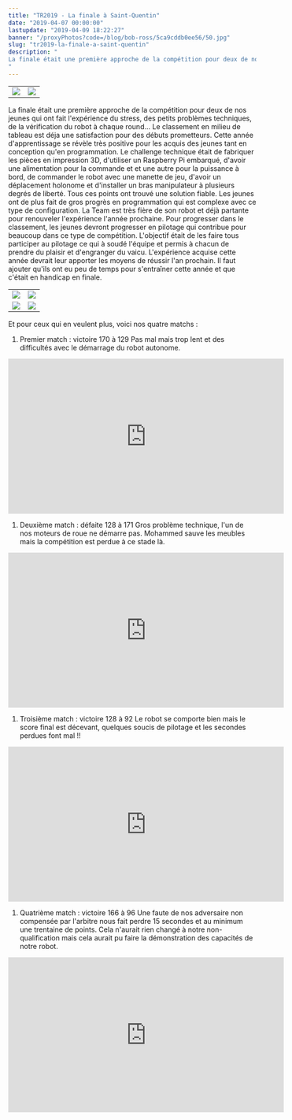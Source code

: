 ```yaml
---
title: "TR2019 - La finale à Saint-Quentin"
date: "2019-04-07 00:00:00"
lastupdate: "2019-04-09 18:22:27"
banner: "/proxyPhotos?code=/blog/bob-ross/5ca9cddb0ee56/50.jpg"
slug: "tr2019-la-finale-a-saint-quentin"
description: " 
La finale était une première approche de la compétition pour deux de nos jeunes qui ont fait l'expérience du stress, des petits problèmes techniques, de la vérification du robot à chaque round... Le classement en milieu de tableau est déja une satisfactio
"
---
```

<div align="center">
<table>
<tr>
<td><img src="/proxyPhotos?code=/blog/bob-ross/5ca9cddb0ee56/50.jpg"></td>
<td><img src="/proxyPhotos?code=/blog/bob-ross/5ca9cdf092076/50.jpg"></td>
</tr>
</table>
</div>

La finale était une première approche de la compétition pour deux de nos jeunes qui ont fait l'expérience du stress, des petits problèmes techniques, de la vérification du robot à chaque round... Le classement en milieu de tableau est déja une satisfaction pour des débuts prometteurs.
Cette année d'apprentissage se révèle très positive pour les acquis des jeunes tant en conception qu'en programmation. Le challenge technique était de fabriquer les pièces en impression 3D, d'utiliser un Raspberry Pi embarqué, d'avoir une alimentation pour la commande et et une autre pour la puissance à bord, de commander le robot avec une manette de jeu, d'avoir un déplacement holonome et d'installer un bras manipulateur à plusieurs degrés de liberté. Tous ces points ont trouvé une solution fiable. Les jeunes ont de plus fait de gros progrès en programmation qui est complexe avec ce type de configuration. La Team est très fière de son robot et déjà partante pour renouveler l'expérience l'année prochaine.
Pour progresser dans le classement, les jeunes devront progresser en pilotage qui contribue pour beaucoup dans ce type de compétition. L'objectif était de les faire tous participer au pilotage ce qui à soudé l'équipe et permis à chacun de prendre du plaisir et d'engranger du vaicu. L'expérience acquise cette année devrait leur apporter les moyens de réussir l'an prochain. Il faut ajouter qu'ils ont eu peu de temps pour s'entraîner cette année et que c'était en handicap en finale.
<div align="center">
<table>
<tr>
<td><img src="/proxyPhotos?code=/blog/bob-ross/5ca9d34416696/50.jpg"></td>
<td><img src="/proxyPhotos?code=/blog/bob-ross/5ca9d34d9bdab/50.jpg"></td>
</tr>
<tr>
<td><img src="/proxyPhotos?code=/blog/bob-ross/5ca9d3526d71c/50.jpg"></td>
<td><img src="/proxyPhotos?code=/blog/bob-ross/5ca9d35659646/50.jpg"></td>
</tr>
</table>
</div>
Et pour ceux qui en veulent plus, voici nos quatre matchs :

1. Premier match : victoire 170 à 129
Pas mal mais trop lent et des difficultés avec le démarrage du robot autonome.

<iframe width="560" height="315" src="https://www.youtube-nocookie.com/embed/BhppxBgvnhU?start=7518 " frameborder="0" allow="accelerometer; autoplay; encrypted-media; gyroscope; picture-in-picture" allowfullscreen></iframe>

1. Deuxième match : défaite 128 à 171
Gros problème technique, l'un de nos moteurs de roue ne démarre pas. Mohammed sauve les meubles mais la compétition est perdue à ce stade là.

<iframe width="560" height="315" src="https://www.youtube-nocookie.com/embed/LGvtxTlg_BM?start=2116 " frameborder="0" allow="accelerometer; autoplay; encrypted-media; gyroscope; picture-in-picture" allowfullscreen></iframe>

1. Troisième match : victoire 128 à 92
Le robot se comporte bien mais le score final est décevant, quelques soucis de pilotage et les secondes perdues font mal !!

<iframe width="560" height="315" src="https://www.youtube-nocookie.com/embed/aMZwWH21vIo?start=4012 " frameborder="0" allow="accelerometer; autoplay; encrypted-media; gyroscope; picture-in-picture" allowfullscreen></iframe>

1. Quatrième match : victoire 166 à 96
Une faute de nos adversaire non compensée par l'arbitre nous fait perdre 15 secondes et au minimum une trentaine de points. Cela n'aurait rien changé à notre non-qualification mais cela aurait pu faire la démonstration des capacités de notre robot.

<iframe width="560" height="315" src="https://www.youtube-nocookie.com/embed/03Sxdj1Erg0?start=6656" frameborder="0" allow="accelerometer; autoplay; encrypted-media; gyroscope; picture-in-picture" allowfullscreen></iframe>
    